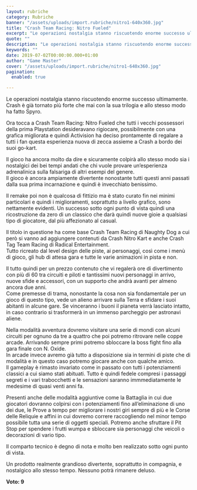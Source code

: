 ```yaml
---
layout: rubriche
category: Rubriche
banner: "/assets/uploads/import.rubriche/nitro1-640x360.jpg"
title: "Crash Team Racing: Nitro Fueled"
excerpt: "Le operazioni nostalgia stanno riscuotendo enorme successo ultimamente. Crash è già tornato più forte che mai con la sua trilogia e allo stesso modo ha fatto Spyro. Ora tocca a Crash Team Racing: Nitro Fueled che tutti i vecchi possessori della prima Playstation desideravano rigiocare, possibilmente con una grafica migliorata  e quindi Activision ha deciso [&hellip"
quote: ""
description: "Le operazioni nostalgia stanno riscuotendo enorme successo ultimamente. Crash è già tornato più forte che mai con la sua trilogia e allo stesso modo ha fatto Spyro. Ora tocca a Crash Team Racing: Nitro Fueled che tutti i vecchi possessori della prima Playstation desideravano rigiocare, possibilmente con una grafica migliorata  e quindi Activision ha deciso [&hellip"
keywords: ""
date: 2019-07-02T00:00:00.000+01:00
author: "Game Master"
cover: "/assets/uploads/import.rubriche/nitro1-640x360.jpg"
pagination:
  enabled: true

---
```


Le operazioni nostalgia stanno riscuotendo enorme successo ultimamente. Crash è già tornato più forte che mai con la sua trilogia e allo stesso modo ha fatto Spyro.

Ora tocca a Crash Team Racing: Nitro Fueled che tutti i vecchi possessori della prima Playstation desideravano rigiocare, possibilmente con una grafica migliorata e quindi Activision ha deciso prontamente di regalare a tutti i fan questa esperienza nuova di zecca assieme a Crash a bordo dei suoi go-kart.

Il gioco ha ancora molto da dire e sicuramente colpirà allo stesso modo sia i nostalgici dei bei tempi andati che chi vuole provare un’esperienza adrenalinica sulla falsariga di altri esempi del genere.  
Il gioco è ancora ampiamente divertente nonostante tutti questi anni passati dalla sua prima incarnazione e quindi è invecchiato benissimo.

Il remake poi non è qualcosa di fittizio ma è stato curato fin nei minimi particolari e quindi i miglioramenti, soprattutto a livello grafico, sono nettamente evidenti. Un successo sotto ogni punto di vista quindi una ricostruzione da zero di un classico che darà quindi nuove gioie a qualsiasi tipo di giocatore, dal più affezionato al casual.

Il titolo in questione ha come base Crash Team Racing di Naughty Dog a cui però si vanno ad aggiungere contenuti da Crash Nitro Kart e anche Crash Tag Team Racing di Radical Entertainment.  
Tutto ricreato dal level design delle piste, ai personaggi, così come i menù di gioco, gli hub di attesa gara e tutte le varie animazioni in pista e non.

Il tutto quindi per un prezzo contenuto che vi regalerà ore di divertimento con più di 60 tra circuiti e piloti e tantissimi nuovi personaggi in arrivo, nuove sfide e accessori, con un supporto che andrà avanti per almeno ancora due anni.  
Come premesse di trama, nonostante la cosa non sia fondamentale per un gioco di questo tipo, vede un alieno arrivare sulla Terra e sfidare i suoi abitanti in alcune gare. Se vinceranno i buoni il pianeta verrà lasciato intatto, in caso contrario si trasformerà in un immenso parcheggio per astronavi aliene.

Nella modalità avventura dovremo visitare una serie di mondi con alcuni circuiti per ognuno da tre a quattro che poi potremo ritrovare nelle coppe arcade. Arrivando sempre primi potremo sbloccare la boss fight fino alla gara finale con N. Oxide.  
In arcade invece avremo già tutto a disposizione sia in termini di piste che di modalità e in questo caso potremo giocare anche con qualche amico.  
Il gameplay è rimasto invariato come in passato con tutti i potenziamenti classici a cui siamo stati abituati. Tutto è quindi fedele compresi i passaggi segreti e i vari trabocchetti e le sensazioni saranno immmediatamente le medesime di quasi venti anni fa.

Presenti anche delle modalità aggiuntive come la Battaglia in cui due giocatori dovranno colpirsi con i potenziamenti fino all’eliminazione di uno dei due, le Prove a tempo per migliorare i nostri giri sempre di più e le Corse delle Reliquie e affini in cui dovremo correre raccogliendo nel minor tempo possibile tutta una serie di oggetti speciali. Potremo anche sfruttare il Pit Stop per spendere i frutti wumpa e sbloccare sia personaggi che veicoli o decorazioni di vario tipo.

Il comparto tecnico è degno di nota e molto ben realizzato sotto ogni punto di vista.

Un prodotto realmente grandioso divertente, soprattutto in compagnia, e nostalgico allo stesso tempo. Nessuno potrà rimanere deluso.

**Voto: 9**
